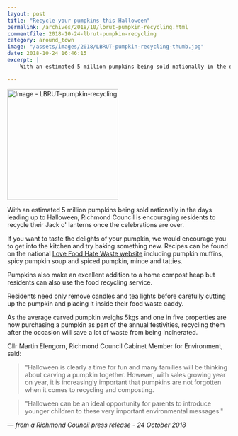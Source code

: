 ```yaml
---
layout: post
title: "Recycle your pumpkins this Halloween"
permalink: /archives/2018/10/lbrut-pumpkin-recycling.html
commentfile: 2018-10-24-lbrut-pumpkin-recycling
category: around_town
image: "/assets/images/2018/LBRUT-pumpkin-recycling-thumb.jpg"
date: 2018-10-24 16:46:15
excerpt: |
    With an estimated 5 million pumpkins being sold nationally in the days leading up to Halloween, Richmond Council is encouraging residents to recycle their Jack o' lanterns once the celebrations are over.

---
```


<a href="/assets/images/2018/LBRUT-pumpkin-recycling.jpg" title="Click for a larger image"><img src="/assets/images/2018/LBRUT-pumpkin-recycling-thumb.jpg" width="250" alt="Image - LBRUT-pumpkin-recycling"  class="photo right"/></a>

With an estimated 5 million pumpkins being sold nationally in the days leading up to Halloween, Richmond Council is encouraging residents to recycle their Jack o' lanterns once the celebrations are over.

If you want to taste the delights of your pumpkin, we would encourage you to get into the kitchen and try baking something new.  Recipes can be found on the national [Love Food Hate Waste website](https://www.lovefoodhatewaste.com/recipes) including pumpkin muffins, spicy pumpkin soup and spiced pumpkin, mince and tatties.

Pumpkins also make an excellent addition to a home compost heap but residents can also use the food recycling service.

Residents need only remove candles and tea lights before carefully cutting up the pumpkin and placing it inside their food waste caddy.

As the average carved pumpkin weighs 5kgs and one in five properties are now purchasing a pumpkin as part of the annual festivities, recycling them after the occasion will save a lot of waste from being incinerated.

Cllr Martin Elengorn, Richmond Council Cabinet Member for Environment, said:

> "Halloween is clearly a time for fun and many families will be thinking about carving a pumpkin together. However, with sales growing year on year, it is increasingly important that pumpkins are not forgotten when it comes to recycling and composting.


> "Halloween can be an ideal opportunity for parents to introduce younger children to these very important environmental messages."

<cite>&mdash; from a Richmond Council press release - 24 October 2018</cite>
